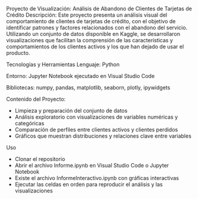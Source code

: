 Proyecto de Visualización: Análisis de Abandono de Clientes de Tarjetas de Crédito
Descripción: Este proyecto presenta un análisis visual del comportamiento de clientes de tarjetas de crédito, con el objetivo de identificar patrones y factores relacionados con el abandono del servicio. Utilizando un conjunto de datos disponible en Kaggle, se desarrollaron visualizaciones que facilitan la comprensión de las características y comportamientos de los clientes activos y los que han dejado de usar el producto.

Tecnologías y Herramientas
Lenguaje: Python

Entorno: Jupyter Notebook ejecutado en Visual Studio Code

Bibliotecas: numpy, pandas, matplotlib, seaborn, plotly, ipywidgets

Contenido del Proyecto: 
- Limpieza y preparación del conjunto de datos
- Análisis exploratorio con visualizaciones de variables numéricas y categóricas
- Comparación de perfiles entre clientes activos y clientes perdidos
- Gráficos que muestran distribuciones y relaciones clave entre variables

Uso
- Clonar el repositorio
- Abrir el archivo Informe.ipynb en Visual Studio Code o Jupyter Notebook
- Existe el archivo InformeInteractivo.ipynb con gráficas interactivas
- Ejecutar las celdas en orden para reproducir el análisis y las visualizaciones
